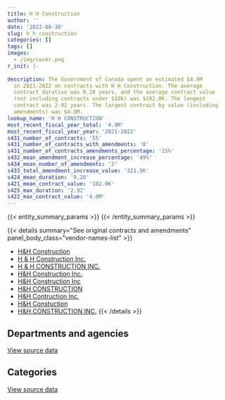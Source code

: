```yaml
---
title: H H Construction
author: ''
date: '2022-08-30'
slug: h_h_construction
categories: []
tags: []
images:
  - /img/cover.png
r_init: |-
  
description: The Government of Canada spent an estimated $4.9M
  in 2021-2022 on contracts with H H Construction. The average
  contract duration was 0.28 years, and the average contract value
  (not including contracts under $10k) was $182.0K. The longest
  contract was 2.92 years. The largest contract by value (including
  amendments) was $4.0M.
lookup_name: 'H H CONSTRUCTION'
most_recent_fiscal_year_total: '4.9M'
most_recent_fiscal_year_year: '2021-2022'
s431_number_of_contracts: '55'
s431_number_of_contracts_with_amendments: '8'
s431_number_of_contracts_amendments_percentage: '15%'
s432_mean_amendment_increase_percentage: '49%'
s434_mean_number_of_amendments: '2'
s433_total_amendment_increase_value: '321.5K'
s424_mean_duration: '0.28'
s421_mean_contract_value: '182.0K'
s425_max_duration: '2.92'
s422_max_contract_value: '4.0M'
---
```


<script src="/rmarkdown-libs/htmlwidgets/htmlwidgets.js"></script>
<link href="/rmarkdown-libs/datatables-css/datatables-crosstalk.css" rel="stylesheet" />
<script src="/rmarkdown-libs/datatables-binding/datatables.js"></script>
<script src="/rmarkdown-libs/jquery/jquery-3.6.0.min.js"></script>
<link href="/rmarkdown-libs/dt-core-bootstrap/css/dataTables.bootstrap.min.css" rel="stylesheet" />
<link href="/rmarkdown-libs/dt-core-bootstrap/css/dataTables.bootstrap.extra.css" rel="stylesheet" />
<script src="/rmarkdown-libs/dt-core-bootstrap/js/jquery.dataTables.min.js"></script>
<script src="/rmarkdown-libs/dt-core-bootstrap/js/dataTables.bootstrap.min.js"></script>
<link href="/rmarkdown-libs/crosstalk/css/crosstalk.min.css" rel="stylesheet" />
<script src="/rmarkdown-libs/crosstalk/js/crosstalk.min.js"></script>
<script src="/rmarkdown-libs/htmlwidgets/htmlwidgets.js"></script>
<link href="/rmarkdown-libs/datatables-css/datatables-crosstalk.css" rel="stylesheet" />
<script src="/rmarkdown-libs/datatables-binding/datatables.js"></script>
<script src="/rmarkdown-libs/jquery/jquery-3.6.0.min.js"></script>
<link href="/rmarkdown-libs/dt-core-bootstrap/css/dataTables.bootstrap.min.css" rel="stylesheet" />
<link href="/rmarkdown-libs/dt-core-bootstrap/css/dataTables.bootstrap.extra.css" rel="stylesheet" />
<script src="/rmarkdown-libs/dt-core-bootstrap/js/jquery.dataTables.min.js"></script>
<script src="/rmarkdown-libs/dt-core-bootstrap/js/dataTables.bootstrap.min.js"></script>
<link href="/rmarkdown-libs/crosstalk/css/crosstalk.min.css" rel="stylesheet" />
<script src="/rmarkdown-libs/crosstalk/js/crosstalk.min.js"></script>

{{< entity_summary_params >}}
{{< /entity_summary_params >}}

{{< details summary="See original contracts and amendments" panel_body_class="vendor-names-list" >}}
- [H&H Construction](https://search.open.canada.ca/en/ct/?sort=contract_value_f%20desc&page=1&search_text=%22H%26H%20Construction%22)
- [H & H Construction Inc.](https://search.open.canada.ca/en/ct/?sort=contract_value_f%20desc&page=1&search_text=%22H%20%26%20H%20Construction%20Inc.%22)
- [H & H CONSTRUCTION INC.](https://search.open.canada.ca/en/ct/?sort=contract_value_f%20desc&page=1&search_text=%22H%20%26%20H%20CONSTRUCTION%20INC.%22)
- [H&H Construction Inc.](https://search.open.canada.ca/en/ct/?sort=contract_value_f%20desc&page=1&search_text=%22H%26H%20Construction%20Inc.%22)
- [H&H Construction Inc](https://search.open.canada.ca/en/ct/?sort=contract_value_f%20desc&page=1&search_text=%22H%26H%20Construction%20Inc%22)
- [H&H CONSTRUCTION](https://search.open.canada.ca/en/ct/?sort=contract_value_f%20desc&page=1&search_text=%22H%26H%20CONSTRUCTION%22)
- [H&H Contruction Inc.](https://search.open.canada.ca/en/ct/?sort=contract_value_f%20desc&page=1&search_text=%22H%26H%20Contruction%20Inc.%22)
- [H&H Constuction](https://search.open.canada.ca/en/ct/?sort=contract_value_f%20desc&page=1&search_text=%22H%26H%20Constuction%22)
- [H&H CONSTRUCTION INC.](https://search.open.canada.ca/en/ct/?sort=contract_value_f%20desc&page=1&search_text=%22H%26H%20CONSTRUCTION%20INC.%22)
{{< /details >}}

## Departments and agencies

<div id="htmlwidget-1" style="width:100%;height:auto;" class="datatables html-widget"></div>
<script type="application/json" data-for="htmlwidget-1">{"x":{"style":"bootstrap","filter":"none","vertical":false,"data":[["<a href=\"/departments/dnd-mdn/\">National Defence<\/a>","<a href=\"/departments/nrcan-rncan/\">Natural Resources Canada<\/a>"],[2028929.88,null],[1446193.97,34025.43],[863557.61,38777.45],[4918540.22,null]],"container":"<table class=\"table table-striped table-hover row-border order-column display\">\n  <thead>\n    <tr>\n      <th>Department<\/th>\n      <th>2018-2019<\/th>\n      <th>2019-2020<\/th>\n      <th>2020-2021<\/th>\n      <th>2021-2022<\/th>\n    <\/tr>\n  <\/thead>\n<\/table>","options":{"order":[[4,"desc"]],"pageLength":10,"autoWidth":true,"columnDefs":[{"targets":1,"render":"function(data, type, row, meta) {\n    return type !== 'display' ? data : DTWidget.formatCurrency(data, \"$\", 2, 3, \",\", \".\", true, null);\n  }"},{"targets":2,"render":"function(data, type, row, meta) {\n    return type !== 'display' ? data : DTWidget.formatCurrency(data, \"$\", 2, 3, \",\", \".\", true, null);\n  }"},{"targets":3,"render":"function(data, type, row, meta) {\n    return type !== 'display' ? data : DTWidget.formatCurrency(data, \"$\", 2, 3, \",\", \".\", true, null);\n  }"},{"targets":4,"render":"function(data, type, row, meta) {\n    return type !== 'display' ? data : DTWidget.formatCurrency(data, \"$\", 2, 3, \",\", \".\", true, null);\n  }"},{"width":"16%","targets":[1,2,3,4]},{"className":"dt-right","targets":[1,2,3,4]}],"orderClasses":false}},"evals":["options.columnDefs.0.render","options.columnDefs.1.render","options.columnDefs.2.render","options.columnDefs.3.render"],"jsHooks":[]}</script>
<p class="text-right">
<a href="https://github.com/GoC-Spending/contracts-data/tree/main/data/out/vendors/h_h_construction/summary_by_fiscal_year_by_department.csv" class="source-data-link btn btn-link">View source data</a>
</p>

## Categories

<div id="htmlwidget-2" style="width:100%;height:auto;" class="datatables html-widget"></div>
<script type="application/json" data-for="htmlwidget-2">{"x":{"style":"bootstrap","filter":"none","vertical":false,"data":[["<a href=\"/categories/facilities_and_construction/\">Facilities and construction<\/a>","<a href=\"/categories/defence/\">Defence<\/a>","<a href=\"/categories/professional_services/\">Professional services<\/a>"],[808075.28,null,1220854.6],[67281.33,null,1412938.07],[399104.08,null,503230.98],[177438.74,3983000,758101.48]],"container":"<table class=\"table table-striped table-hover row-border order-column display\">\n  <thead>\n    <tr>\n      <th>Category<\/th>\n      <th>2018-2019<\/th>\n      <th>2019-2020<\/th>\n      <th>2020-2021<\/th>\n      <th>2021-2022<\/th>\n    <\/tr>\n  <\/thead>\n<\/table>","options":{"order":[[4,"desc"]],"dom":"t","pageLength":30,"autoWidth":true,"columnDefs":[{"targets":1,"render":"function(data, type, row, meta) {\n    return type !== 'display' ? data : DTWidget.formatCurrency(data, \"$\", 2, 3, \",\", \".\", true, null);\n  }"},{"targets":2,"render":"function(data, type, row, meta) {\n    return type !== 'display' ? data : DTWidget.formatCurrency(data, \"$\", 2, 3, \",\", \".\", true, null);\n  }"},{"targets":3,"render":"function(data, type, row, meta) {\n    return type !== 'display' ? data : DTWidget.formatCurrency(data, \"$\", 2, 3, \",\", \".\", true, null);\n  }"},{"targets":4,"render":"function(data, type, row, meta) {\n    return type !== 'display' ? data : DTWidget.formatCurrency(data, \"$\", 2, 3, \",\", \".\", true, null);\n  }"},{"width":"16%","targets":[1,2,3,4]},{"className":"dt-right","targets":[1,2,3,4]}],"orderClasses":false,"lengthMenu":[10,25,30,50,100]}},"evals":["options.columnDefs.0.render","options.columnDefs.1.render","options.columnDefs.2.render","options.columnDefs.3.render"],"jsHooks":[]}</script>
<p class="text-right">
<a href="https://github.com/GoC-Spending/contracts-data/tree/main/data/out/vendors/h_h_construction/summary_by_fiscal_year_by_category.csv" class="source-data-link btn btn-link">View source data</a>
</p>
